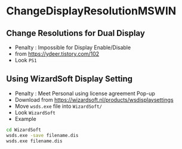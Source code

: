 
# ChangeDisplayResolutionMSWIN

## Change Resolutions for Dual Display
* Penalty : Impossible for Display Enable/Disable
* from https://ydeer.tistory.com/102
* Look `PS1`

## Using WizardSoft Display Setting
* Penalty : Meet Personal using license agreement Pop-up
* Download from https://wizardsoft.nl/products/wsdisplaysettings
* Move `wsds.exe` file into `WizardSoft/`
* Look `WizardSoft`
* Example
```cmd
cd WizardSoft
wsds.exe -save filename.dis
wsds.exe filename.dis
```
